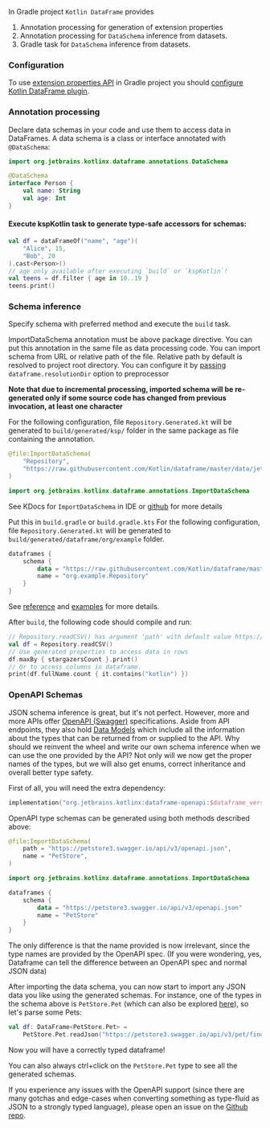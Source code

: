 [//]: # (title: Data Schemas in Gradle projects)

<!---IMPORT org.jetbrains.kotlinx.dataframe.samples.api.Schemas-->

In Gradle project `Kotlin DataFrame` provides

1. Annotation processing for generation of extension properties
2. Annotation processing for `DataSchema` inference from datasets.
3. Gradle task for `DataSchema` inference from datasets.

### Configuration

To use [extension properties API](extensionPropertiesApi.md) in Gradle project you
should [configure Kotlin DataFrame plugin](installation.md#data-schema-preprocessor).

### Annotation processing

Declare data schemas in your code and use them to access data in DataFrames.
A data schema is a class or interface annotated with `@DataSchema`:

```kotlin
import org.jetbrains.kotlinx.dataframe.annotations.DataSchema

@DataSchema
interface Person {
    val name: String
    val age: Int
}
```

#### Execute kspKotlin task to generate type-safe accessors for schemas:

<!---FUN useProperties-->

```kotlin
val df = dataFrameOf("name", "age")(
    "Alice", 15,
    "Bob", 20
).cast<Person>()
// age only available after executing `build` or `kspKotlin`!
val teens = df.filter { age in 10..19 }
teens.print()
```

<!---END-->

### Schema inference

Specify schema with preferred method and execute the `build` task.

<tabs>
<tab title="Method 1. Annotation processing">

ImportDataSchema annotation must be above package directive. You can put this annotation in the same file as data
processing code. You can import schema from URL or relative path of the file. Relative path by default is resolved to
project root directory. You can configure it
by [passing](https://kotlinlang.org/docs/ksp-quickstart.html#pass-options-to-processors) `dataframe.resolutionDir`
option to preprocessor

**Note that due to incremental processing, imported schema will be re-generated only if some source code has changed
from previous invocation, at least one character**

For the following configuration, file `Repository.Generated.kt` will be generated to `build/generated/ksp/` folder in
the same package as file containing the annotation.

```kotlin
@file:ImportDataSchema(
    "Repository",
    "https://raw.githubusercontent.com/Kotlin/dataframe/master/data/jetbrains_repositories.csv",
)

import org.jetbrains.kotlinx.dataframe.annotations.ImportDataSchema
```

See KDocs for `ImportDataSchema` in IDE
or [github](https://github.com/Kotlin/dataframe/blob/master/core/src/main/kotlin/org/jetbrains/kotlinx/dataframe/annotations/ImportDataSchema.kt)
for more details

</tab>

<tab title="Method 2. Gradle task">

Put this in `build.gradle` or `build.gradle.kts`
For the following configuration, file `Repository.Generated.kt` will be generated
to `build/generated/dataframe/org/example` folder.

```kotlin
dataframes {
    schema {
        data = "https://raw.githubusercontent.com/Kotlin/dataframe/master/data/jetbrains_repositories.csv"
        name = "org.example.Repository"
    }
}
```

See [reference](gradleReference.md) and [examples](gradleReference.md#examples) for more details.

</tab>
</tabs>

After `build`, the following code should compile and run:

<!---FUN useInferredSchema-->

```kotlin
// Repository.readCSV() has argument 'path' with default value https://raw.githubusercontent.com/Kotlin/dataframe/master/data/jetbrains_repositories.csv
val df = Repository.readCSV()
// Use generated properties to access data in rows
df.maxBy { stargazersCount }.print()
// Or to access columns in dataframe.
print(df.fullName.count { it.contains("kotlin") })
```

<!---END-->

### OpenAPI Schemas

JSON schema inference is great, but it's not perfect. However, more and more APIs offer
[OpenAPI (Swagger)](https://swagger.io/) specifications. Aside from API endpoints, they also hold
[Data Models](https://swagger.io/docs/specification/data-models/) which include all the information about the types
that can be returned from or supplied to the API. Why should we reinvent the wheel and write our own schema inference
when we can use the one provided by the API? Not only will we now get the proper names of the types, but we will also
get enums, correct inheritance and overall better type safety.

First of all, you will need the extra dependency:

```kts
implementation("org.jetbrains.kotlinx:dataframe-openapi:$dataframe_version")
```

OpenAPI type schemas can be generated using both methods described above:

```kotlin
@file:ImportDataSchema(
    path = "https://petstore3.swagger.io/api/v3/openapi.json",
    name = "PetStore",
)

import org.jetbrains.kotlinx.dataframe.annotations.ImportDataSchema
```

```kotlin
dataframes {
    schema {
        data = "https://petstore3.swagger.io/api/v3/openapi.json"
        name = "PetStore"
    }
}
```

The only difference is that the name provided is now irrelevant, since the type names are provided by the OpenAPI spec.
(If you were wondering, yes, Dataframe can tell the difference between an OpenAPI spec and normal JSON data)

After importing the data schema, you can now start to import any JSON data you like using the generated schemas.
For instance, one of the types in the schema above is `PetStore.Pet` (which can also be
explored [here](https://petstore3.swagger.io/)),
so let's parse some Pets:

```kotlin
val df: DataFrame<PetStore.Pet> =
    PetStore.Pet.readJson("https://petstore3.swagger.io/api/v3/pet/findByStatus?status=available")
```

Now you will have a correctly typed dataframe!

You can also always ctrl+click on the `PetStore.Pet` type to see all the generated schemas.

If you experience any issues with the OpenAPI support (since there are many gotchas and edge-cases when converting
something as
type-fluid as JSON to a strongly typed language), please open an issue on
the [Github repo](https://github.com/Kotlin/dataframe/issues).
